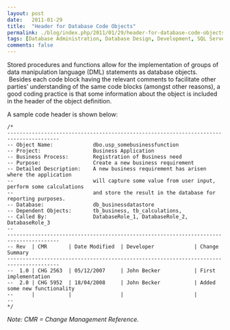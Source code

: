 ```yaml
---
layout: post
date:   2011-01-29
title:  "Header for Database Code Objects"
permalink: ./blog/index.php/2011/01/29/header-for-database-code-objects/
tags: [Database Administration, Database Design, Development, SQL Server, Code Samples, T-SQL Programming, T-SQL Programming, Coding Practices]
comments: false
---
```

Stored procedures and functions allow for the implementation of groups of data manipulation language (DML) statements as database objects.  Besides each code block having the relevant comments to facilitate other parties’ understanding of the same code blocks (amongst other reasons), a good coding practice is that some information about the object is included in the header of the object definition.

A sample code header is shown below:
``` text
/*
---------------------------------------------------------------------------------------
-- Object Name:             dbo.usp_somebusinessfunction
-- Project:                 Business Application
-- Business Process:        Registration of Business need
-- Purpose:                 Create a new business requirement
-- Detailed Description:    A new business requirement has arisen where the application
--                          will capture some value from user input, perform some calculations
--                          and store the result in the database for reporting purposes.
-- Database:                db_businessdatastore
-- Dependent Objects:       tb_business, tb_calculations,
-- Called By:               DatabaseRole_1, DatabaseRole_2, DatabaseRole_3
--
---------------------------------------------------------------------------------------
-- Rev  | CMR       | Date Modified  | Developer             | Change Summary
---------------------------------------------------------------------------------------
--  1.0 | CHG 2563  | 05/12/2007     | John Becker           | First implementation
--  2.0 | CHG 5952  | 18/04/2008     | John Becker           | Added some new functionality
--      |           |                |                       |
--
*/
```
*Note: CMR = Change Management Reference.*
